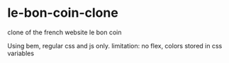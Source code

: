 # le-bon-coin-clone
clone of the french website le bon coin

Using bem, regular css and js only. limitation: no flex, colors stored in css variables
